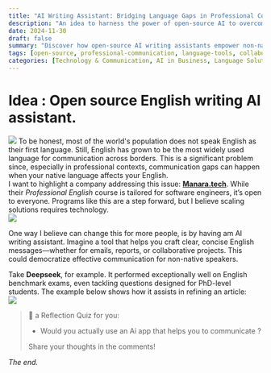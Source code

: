 ```yaml
---
title: "AI Writing Assistant: Bridging Language Gaps in Professional Communication"  
description: "An idea to harness the power of open-source AI to overcome language barriers in professional communication.Enhance clarity, collaboration, and global impact with intelligent writing tools."  
date: 2024-11-30  
draft: false  
summary: "Discover how open-source AI writing assistants empower non-native English speakers to communicate effectively in global workplaces. Learn how these tools enhance clarity, reduce misunderstandings, and foster collaboration by leveraging advanced language processing and community-driven improvements."  
tags: [open-source, professional-communication, language-tools, collaboration, workplace-efficiency]  
categories: [Technology & Communication, AI in Business, Language Solutions]  
---  
```

# Idea : Open source English writing AI assistant.
![](https://beta.appflowy.cloud/api/file_storage/0512efd9-7468-4c2e-b38d-422de1376f7f/v1/blob/7c6f7ec8%2D9b12%2D4444%2Db7ed%2Df3c79b1118d1/JTPHIIHRQ0ctbToWkvg7BEzE7sXegdcnl_ryyxaPKUs=.png)
To be honest, most of the world's population does not speak English as their first language. Still, English has grown to be the most widely used language for communication across borders. This is a significant problem since, especially in professional contexts, communication gaps can happen when your native language affects your English.  
I want to highlight a company addressing this issue: **[Manara.tech](https://manara.tech)**. While their *Professional English* course is tailored for software engineers, it’s open to everyone. Programs like this are a step forward, but I believe scaling solutions requires technology.  
![](https://beta.appflowy.cloud/api/file_storage/0512efd9-7468-4c2e-b38d-422de1376f7f/v1/blob/7c6f7ec8%2D9b12%2D4444%2Db7ed%2Df3c79b1118d1/9R0ssxTzAyC6MWKoYYQins_BQIP4XNuE9MyiAsQN4eo=.png)


One way I believe can change this for  more people, is by having am AI writing assistant. Imagine a tool that helps you craft clear, concise English messages—whether for emails, reports, or collaborative projects. This could democratize effective communication for non-native speakers.  

Take **Deepseek**, for example. It performed exceptionally well on English benchmark exams, even tackling questions designed for PhD-level students. The example below shows how it assists in refining an article:  
![](https://beta.appflowy.cloud/api/file_storage/0512efd9-7468-4c2e-b38d-422de1376f7f/v1/blob/7c6f7ec8%2D9b12%2D4444%2Db7ed%2Df3c79b1118d1/MK9xOCOjk5QJZEgKMnwJcu_Zgh57p2EIChxPjC84grE=.png)


> 📌
> a Reflection Quiz for you:
> 
>  * Would you actually use an Ai app that helps you to communicate ?
> 
> 
> Share your thoughts in the comments!  


_The end._


